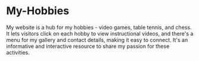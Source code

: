 # My-Hobbies
My website is a hub for my hobbies - video games, table tennis, and chess. It lets visitors click on each hobby to view instructional videos, and there's a menu for my gallery and contact details, making it easy to connect. It's an informative and interactive resource to share my passion for these activities.
